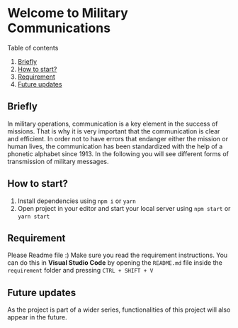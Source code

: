 # Welcome to Military Communications

Table of contents

1. [Briefly](#briefly)
1. [How to start?](#how-to-start)
1. [Requirement](#requirement)
1. [Future updates](#future-updates)

## Briefly

In military operations, communication is a key element in the success of missions. That is why it is very important that the communication is clear and efficient. In order not to have errors that endanger either the mission or human lives, the communication has been standardized with the help of a phonetic alphabet since 1913. In the following you will see different forms of transmission of military messages.

## How to start?
1. Install dependencies using `npm i` or `yarn`
1. Open project in your editor and start your local server using `npm start` or `yarn start`

## Requirement

Please Readme file :)
Make sure you read the requirement instructions. You can do this in **Visual Studio Code** by opening the `README.md` file inside the `requirement` folder and pressing `CTRL + SHIFT + V`

## Future updates

As the project is part of a wider series, functionalities of this project will also appear in the future.
